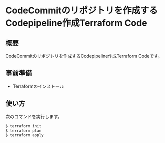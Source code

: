 # CodeCommitのリポジトリを作成するCodepipeline作成Terraform Code

## 概要
CodeCommitのリポジトリを作成するCodepipeline作成Terraform Codeです。

## 事前準備
- Terraformのインストール

## 使い方
次のコマンドを実行します。
```sh
$ terraform init
$ terraform plan
$ terraform apply
```
